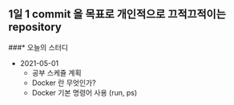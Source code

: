## 1일 1 commit 을 목표로 개인적으로 끄적끄적이는 repository

###* 오늘의 스터디
* 2021-05-01
    * 공부 스케쥴 계획
    * Docker 란 무엇인가?
    * Docker 기본 명령어 사용 (run, ps)

    
